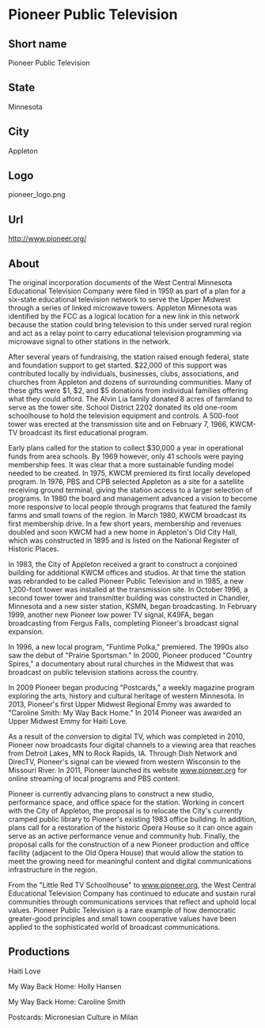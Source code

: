 # Pioneer Public Television

## Short name

Pioneer Public Television

## State

Minnesota

## City

Appleton

## Logo

pioneer\_logo.png

## Url

http://www.pioneer.org/

## About

The original incorporation documents of the West Central Minnesota
Educational Television Company were filed in 1959 as part of a plan for a six-state
educational television network to serve the Upper Midwest through a series of
linked microwave towers. Appleton Minnesota was identified by the FCC as a logical
location for a new link in this network because the station could bring television
to this under served rural region and act as a relay point to carry educational
television programming via microwave signal to other stations in the network.

After
several years of fundraising, the station raised enough federal, state and foundation
support to get started.  $22,000 of this support was contributed locally by individuals,
businesses, clubs, associations, and churches from Appleton and dozens of surrounding
communities. Many of these gifts were $1, $2, and $5 donations from individual
families offering what they could afford.  The Alvin Lia family donated 8 acres
of farmland to serve as the tower site.   School District 2202 donated its old
one-room schoolhouse to hold the television equipment and controls.  A 500-foot
tower was erected at the transmission site and on February 7, 1966, KWCM-TV broadcast
its first educational program. 

Early plans called for the station to collect
$30,000 a year in operational funds from area schools.  By 1969 however, only
41 schools were paying membership fees.  It was clear that a more sustainable
funding model needed to be created.  In 1975, KWCM premiered its first locally
developed program. In 1976, PBS and CPB selected Appleton as a site for a satellite
receiving ground terminal, giving the station access to a larger selection of
programs.  In 1980 the board and management advanced a vision to become more responsive
to local people through programs that featured the family farms and small towns
of the region. In March 1980, KWCM broadcast its first membership drive.   In
a few short years, membership and revenues doubled and soon KWCM had a new home
in Appleton's Old City Hall, which was constructed in 1895 and is listed on the
National Register of Historic Places.

In 1983,  the City of Appleton received
a grant to construct a conjoined building for additional KWCM offices and studios.
At that time the station was rebranded to be called Pioneer Public Television
and in 1985, a new 1,200-foot tower was installed at the transmission site.  In
October 1996, a second tower tower and transmitter building was constructed in
Chandler, Minnesota and a new sister station, KSMN, began broadcasting. In February
1999, another new Pioneer low power TV signal, K49FA, began broadcasting from
Fergus Falls, completing Pioneer's broadcast signal expansion. 

In  1996, a  new
local program, "Funtime Polka," premiered. The 1990s also saw the debut of  "Prairie
Sportsman." In 2000, Pioneer produced "Country Spires,"  a documentary about rural
churches in the Midwest that was broadcast on public television stations across
the country. 

In 2009 Pioneer began producing "Postcards,"  a weekly magazine
program exploring the arts, history and cultural heritage of western Minnesota.
In 2013, Pioneer's first Upper Midwest Regional Emmy was awarded to "Caroline
Smith: My Way Back Home."  In 2014 Pioneer was awarded an Upper Midwest Emmy for
Haiti Love.

As a result of the conversion to digital TV, which was completed in
2010, Pioneer now broadcasts four digital channels to a viewing area that reaches
from Detroit Lakes, MN to Rock Rapids, IA.  Through Dish Network and DirecTV,
Pioneer's signal can be viewed from western Wisconsin to the Missouri River.  In
2011, Pioneer launched its website www.pioneer.org for online streaming of local
programs and PBS content.

Pioneer is currently  advancing plans to construct
a new studio, performance space, and office space for the station. Working in
concert with the City of Appleton, the proposal is to relocate the City's currently
cramped public library to Pioneer's existing 1983 office building. In addition,
plans call for a restoration of the historic Opera House so it can once again
serve as an active performance venue and community hub. Finally, the proposal
calls for the construction of a new Pioneer production and office facility (adjacent
to the Old Opera House) that would allow the station to meet the growing need
for meaningful content and digital communications infrastructure in the region.

From
the "Little Red TV Schoolhouse" to www.pioneer.org, the West Central Educational
Television Company has continued to educate and sustain rural communities through
communications services that reflect and uphold local values. Pioneer Public Television
is a rare example of how democratic greater-good principles and small town cooperative
values have been applied to the sophisticated world of broadcast communications. 


## Productions

Haiti Love

My Way Back Home:  Holly Hansen

My Way Back Home:
Caroline Smith

Postcards: Micronesian Culture in Milan

